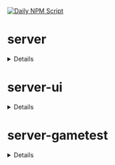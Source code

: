 [![Daily NPM Script](https://github.com/WavePlayz/minecraft-npms-auto/actions/workflows/fetch.yml/badge.svg)](https://github.com/WavePlayz/minecraft-npms-auto/actions/workflows/fetch.yml)
# server
<details>

stable
```
1.16.0
```

stable exp
```
1.17.0-beta.1.21.51-stable
```

preview
```
1.17.0-rc.1.21.60-preview.24
```

preview exp
```
1.18.0-beta.1.21.60-preview.24
```
</details>

# server-ui
<details>

stable
```
1.3.0
```

stable exp
```
1.4.0-beta.1.21.51-stable
```

preview
```
1.3.0-rc.1.21.40-preview.21
```

preview exp
```
1.4.0-beta.1.21.60-preview.24
```
</details>

# server-gametest
<details>

stable
```
0.1.0
```

stable exp
```
1.0.0-beta.1.21.51-stable
```

preview
```
0.1.0-rc.1.21.40-preview.20
```

preview exp
```
1.0.0-beta.1.21.60-preview.24
```
</details>

